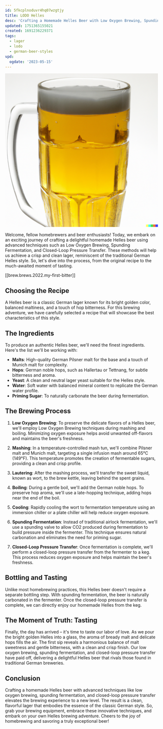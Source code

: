 ```yaml
---
id: 5fkcplnoduvr4hq07wzgtjy
title: LODO Helles
desc: 'Crafting a Homemade Helles Beer with Low Oxygen Brewing, Spunding Fermentation, and Closed-Loop Pressure Transfer'
updated: 1751365155021
created: 1691236229371
tags:
  - lager
  - lodo
  - german-beer-styles
vpd:
  ogdate: '2023-05-15'
---
```

![Homemade Helles Beer](./assets/images/helles.png)

Welcome, fellow homebrewers and beer enthusiasts! Today, we embark on an exciting journey of crafting a delightful homemade Helles beer using advanced techniques such as Low Oxygen Brewing, Spunding Fermentation, and Closed-Loop Pressure Transfer. These methods will help us achieve a crisp and clean lager, reminiscent of the traditional German Helles style. So, let's dive into the process, from the original recipe to the much-awaited moment of tasting.

[[brew.brews.2022.my-first-bitter]]

## Choosing the Recipe

A Helles beer is a classic German lager known for its bright golden color, balanced maltiness, and a touch of hop bitterness. For this brewing adventure, we have carefully selected a recipe that will showcase the best characteristics of this style.

## The Ingredients

To produce an authentic Helles beer, we'll need the finest ingredients. Here's the list we'll be working with:

- **Malts**: High-quality German Pilsner malt for the base and a touch of Munich malt for complexity.
- **Hops**: German noble hops, such as Hallertau or Tettnang, for subtle bitterness and aroma.
- **Yeast**: A clean and neutral lager yeast suitable for the Helles style.
- **Water**: Soft water with balanced mineral content to replicate the German water profile.
- **Priming Sugar**: To naturally carbonate the beer during fermentation.

## The Brewing Process

1. **Low Oxygen Brewing**: To preserve the delicate flavors of a Helles beer, we'll employ Low Oxygen Brewing techniques during mashing and boiling. Minimizing oxygen exposure helps avoid unwanted off-flavors and maintains the beer's freshness.

2. **Mashing**: In a temperature-controlled mash tun, we'll combine Pilsner malt and Munich malt, targeting a single infusion mash around 65°C (149°F). This temperature promotes the creation of fermentable sugars, providing a clean and crisp profile.

3. **Lautering**: After the mashing process, we'll transfer the sweet liquid, known as wort, to the brew kettle, leaving behind the spent grains.

4. **Boiling**: During a gentle boil, we'll add the German noble hops. To preserve hop aroma, we'll use a late-hopping technique, adding hops near the end of the boil.

5. **Cooling**: Rapidly cooling the wort to fermentation temperature using an immersion chiller or a plate chiller will help reduce oxygen exposure.

6. **Spunding Fermentation**: Instead of traditional airlock fermentation, we'll use a spunding valve to allow CO2 produced during fermentation to build pressure inside the fermenter. This technique ensures natural carbonation and eliminates the need for priming sugar.

7. **Closed-Loop Pressure Transfer**: Once fermentation is complete, we'll perform a closed-loop pressure transfer from the fermenter to a keg. This process reduces oxygen exposure and helps maintain the beer's freshness.

## Bottling and Tasting

Unlike most homebrewing practices, this Helles beer doesn't require a separate bottling step. With spunding fermentation, the beer is naturally carbonated in the fermenter. Once the closed-loop pressure transfer is complete, we can directly enjoy our homemade Helles from the keg.

## The Moment of Truth: Tasting

Finally, the day has arrived – it's time to taste our labor of love. As we pour the bright golden Helles into a glass, the aroma of bready malt and delicate hops fills the air. The first sip reveals a harmonious balance of malt sweetness and gentle bitterness, with a clean and crisp finish. Our low oxygen brewing, spunding fermentation, and closed-loop pressure transfer have paid off, delivering a delightful Helles beer that rivals those found in traditional German breweries.

## Conclusion

Crafting a homemade Helles beer with advanced techniques like low oxygen brewing, spunding fermentation, and closed-loop pressure transfer elevates the brewing experience to a new level. The result is a clean, flavorful lager that embodies the essence of the classic German style. So, grab your brewing equipment, embrace these innovative techniques, and embark on your own Helles brewing adventure. Cheers to the joy of homebrewing and savoring a truly exceptional beer!
